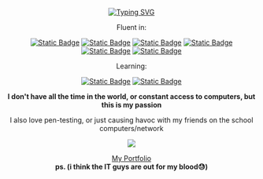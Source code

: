 <!-- NOTES: -->
<!-- 1. SHIELDS ARE THE BEST USE THEM -->
<!-- 2. TYSM TO https://github.com/DenverCoder1/readme-typing-svg FOR THE REALTIME TYPING -->

<p align="center"> 
  <a href="https://github.com/thebadlorax"><img src="https://readme-typing-svg.demolab.com?font=Montserrat&weight=300&size=30&duration=4000&pause=1000&color=E122F7&multiline=true&repeat=false&random=false&width=480&height=80&lines=Thebadlorax's+fire+profile+🔥" alt="Typing SVG" /></a>
</p>

<p align="center">
  Fluent in:
</p>
<p align="center">
  <a href="https://github.com/thebadlorax"><img alt="Static Badge" src="https://img.shields.io/badge/Python-grey?style=for-the-badge&logo=python&logoColor=green"></a>
  <a href="https://github.com/thebadlorax"><img alt="Static Badge" src="https://img.shields.io/badge/JavaScript-grey?style=for-the-badge&logo=javascript&logoColor=green"></a>
  <a href="https://github.com/thebadlorax"><img alt="Static Badge" src="https://img.shields.io/badge/Java-grey?style=for-the-badge&logo=Oracle&logoColor=green"></a>
  <a href="https://github.com/thebadlorax"><img alt="Static Badge" src="https://img.shields.io/badge/HTML-grey?style=for-the-badge&logo=HTML5&logoColor=green"></a>
  <a href="https://github.com/thebadlorax"><img alt="Static Badge" src="https://img.shields.io/badge/CSS-grey?style=for-the-badge&logo=css3&logoColor=green"></a>
  <a href="https://github.com/thebadlorax"><img alt="Static Badge" src="https://img.shields.io/badge/Bukkit/Minestom-grey?style=for-the-badge&logo=minetest&logoColor=green"></a>
</p>

<p align="center">
  Learning:
</p>
<p align="center">
  <a href="https://github.com/thebadlorax"><img alt="Static Badge" src="https://img.shields.io/badge/C%2B%2B-grey?style=for-the-badge&logo=C%2B%2B&logoColor=green"></a>
  <a href="https://github.com/thebadlorax"><img alt="Static Badge" src="https://img.shields.io/badge/Rust-grey?style=for-the-badge&logo=Rust&logoColor=green"></a>
</p>

<!-- <p align="center"> -->
 <!-- <font size="+8">Part Of <b>UZBRPG</b></font> -->
<!-- </p> -->

<p align="center">
 <b>I don't have all the time in the world, or constant access to computers,
  but this is my passion</b>
</p>

<p align="center">
 I also love pen-testing, or just causing havoc with my friends
  on the school computers/network
</p>

<p align="center">
  <picture>
    <source
      srcset="https://github-readme-stats.vercel.app/api?username=thebadlorax&show_icons=true&theme=dark"
      media="(prefers-color-scheme: dark)"
    />
    <source
      srcset="https://github-readme-stats.vercel.app/api?username=thebadlorax&show_icons=true"
      media="(prefers-color-scheme: light), (prefers-color-scheme: no-preference)"
    />
    <img src="https://github-readme-stats.vercel.app/api?username=thebadlorax&show_icons=true" />
  </picture>
</p>

<p align="center">
 <a href="https://thebadlorax.carrd.co/">My Portfolio</a>
  <br>
 <b>ps. (i think the IT guys are out for my blood😓)</b>
</p>
